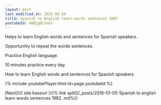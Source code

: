 ```yaml
---
layout: post
last_modified_at: 2021-03-29
title: Spanish to English learn words sentences 1887 
youtubeId: 4UBjgGLYnes
---
```

 
 
Helps to learn English words and sentences for Spanish speakers.

Opportunitiy to repeat the words sentences. 

Practice English language. 
 
10 minutes practice every day. 
 
How to learn English words and sentences for Spanish speakers 
 
{% include youtubePlayer.html id=page.youtubeId %}
 
 
[Next]({{ site.baseurl }}{% link  split2/_posts/2016-01-05-Spanish to english learn words sentences 1982 .md%})
 
